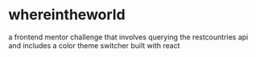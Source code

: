 # whereintheworld
a frontend mentor challenge that involves querying the restcountries api and includes a color theme switcher built with react

